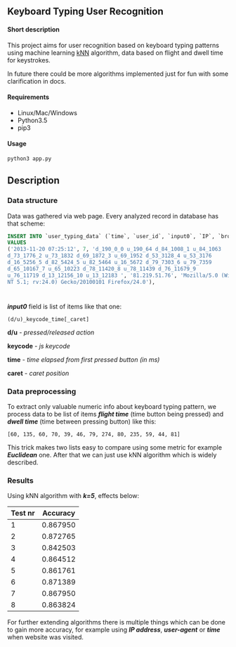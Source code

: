 ## Keyboard Typing User Recognition
#### Short description

This project aims for user recognition based on keyboard typing patterns using machine learning [kNN](https://en.wikipedia.org/wiki/K-nearest_neighbors_algorithm) algorithm,  data based on flight and dwell time for keystrokes. 

In future there could be more algorithms implemented just for fun with some clarification in docs.

#### Requirements

* Linux/Mac/Windows
* Python3.5
* pip3

#### Usage
```sh
python3 app.py
```
 
 
 
## Description
### Data structure

Data was gathered via web page. Every analyzed record in database has that scheme:
```sql
INSERT INTO `user_typing_data` (`time`, `user_id`, `input0`, `IP`, `browser`) 
VALUES
('2013-11-20 07:25:12', 7, 'd_190_0_0 u_190_64 d_84_1008_1 u_84_1063
d_73_1776_2 u_73_1832 d_69_1872_3 u_69_1952 d_53_3128_4 u_53_3176
d_16_5256_5 d_82_5424_5 u_82_5464 u_16_5672 d_79_7303_6 u_79_7359
d_65_10167_7 u_65_10223 d_78_11420_8 u_78_11439 d_76_11679_9
u_76_11719 d_13_12156_10 u_13_12183 ', '81.219.51.76', 'Mozilla/5.0 (Windows
NT 5.1; rv:24.0) Gecko/20100101 Firefox/24.0'),
```
#
***input0*** field is list of items like that one: 
 
```
(d/u)_keycode_time[_caret]
```
 
**d/u** - *pressed/released action* 
 
**keycode** - *js keycode* 
 
**time** - *time elapsed from first pressed button (in ms)* 
 
**caret** - *caret position* 
 
 
### Data preprocessing

To extract only valuable numeric info about keyboard typing pattern, we process data to be list of items ***flight time*** (time button being pressed) and ***dwell time*** (time between pressing button) like this:
```
[60, 135, 60, 70, 39, 46, 79, 274, 80, 235, 59, 44, 81]
```

This trick makes two lists easy to compare using some metric for example ***Euclidean*** one.
After that we can just use kNN algorithm which is widely described.

### Results
Using kNN algorithm with ***k=5***, effects below:

Test nr     | Accuracy
------------- | ------------
1 | 0.867950
2 | 0.872765
3 | 0.842503
4 | 0.864512
5 | 0.861761
6 | 0.871389
7 | 0.867950
8 | 0.863824

For further extending algorithms there is multiple things which can be done to gain more accuracy, for example using ***IP address***, ***user-agent*** or ***time*** when website was visited.
